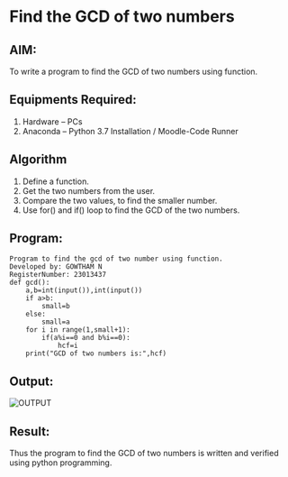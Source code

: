 # Find the GCD of two numbers

## AIM:
To write a program to find the GCD of two numbers using function.

## Equipments Required:
1. Hardware – PCs
2. Anaconda – Python 3.7 Installation / Moodle-Code Runner

## Algorithm
1. Define a function.
2. Get the two numbers from the user.
3. Compare the two values, to find the smaller number.
4. Use for() and if() loop to find the GCD of the two numbers.

## Program:
```
Program to find the gcd of two number using function.
Developed by: GOWTHAM N
RegisterNumber: 23013437
def gcd():
    a,b=int(input()),int(input())
    if a>b:
        small=b
    else:
        small=a
    for i in range(1,small+1):
        if(a%i==0 and b%i==0):
            hcf=i
    print("GCD of two numbers is:",hcf)

```

## Output:
![OUTPUT](https://github.com/GOWTHAM54577/GCD-of-two-numbers/assets/144589420/7473a6d5-4009-4640-9332-cb45985e680d)

## Result:
Thus the program to find the GCD of two numbers is written and verified using python programming.
